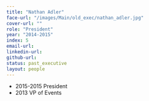 ```yaml
---
title: "Nathan Adler"
face-url: "/images/Main/old_exec/nathan_adler.jpg"
cover-url: ""
role: "President"
year: "2014-2015"
index: 5
email-url:
linkedin-url:
github-url:
status: past_executive
layout: people
---
```

- 2015-2015 President
- 2013 VP of Events
